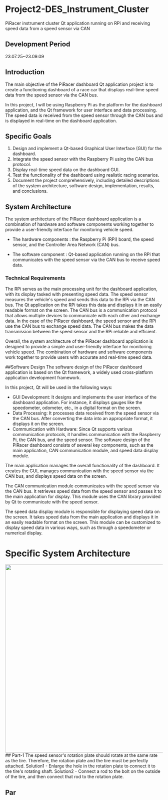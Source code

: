 # Project2-DES_Instrument_Cluster
PiRacer instrument cluster Qt application running on RPi and receiving speed data from a speed sensor via CAN


## Development Period
23.07.25~23.09.09


## Introduction
The main objective of the PiRacer dashboard Qt application project is to create a functioning dashboard of a race car that displays real-time speed data from the speed sensor via the CAN bus.

In this project, I will be using Raspberry Pi as the platform for the dashboard application, and the Qt framework for user interface and data processing. The speed data is received from the speed sensor through the CAN bus and is displayed in real-time on the dashboard application.


## Specific Goals
1. Design and implement a Qt-based Graphical User Interface (GUI) for the dashboard.
2. Integrate the speed sensor with the Raspberry Pi using the CAN bus protocol.
3. Display real-time speed data on the dashboard GUI.
4. Test the functionality of the dashboard using realistic racing scenarios.
5. Document the project comprehensively, including detailed descriptions of the system architecture, software design, implementation, results, and conclusions.


## System Architecture
The system architecture of the PiRacer dashboard application is a combination of hardware and software components working together to provide a user-friendly interface for monitoring vehicle speed.

- The hardware components : the Raspberry Pi (RPi) board, the speed sensor, and the Controller Area Network (CAN) bus.

- The software component : Qt-based application running on the RPi that communicates with the speed sensor via the CAN bus to receive speed data.

### Technical Requirements
The RPi serves as the main processing unit for the dashboard application, with its display tasked with presenting speed data. 
The speed sensor measures the vehicle's speed and sends this data to the RPi via the CAN bus. 
The Qt application on the RPi takes this data and displays it in an easily readable format on the screen.
The CAN bus is a communication protocol that allows multiple devices to communicate with each other and exchange data. In the case of the PiRacer dashboard, the speed sensor and the RPi use the CAN bus to exchange speed data. The CAN bus makes the data transmission between the speed sensor and the RPi reliable and efficient.

Overall, the system architecture of the PiRacer dashboard application is designed to provide a simple and user-friendly interface for monitoring vehicle speed. The combination of hardware and software components work together to provide users with accurate and real-time speed data.


##Software Design
The software design of the PiRacer dashboard application is based on the Qt framework, a widely used cross-platform application development framework.

In this project, Qt will be used in the following ways:

- GUI Development: It designs and implements the user interface of the dashboard application. For instance, it displays gauges like the speedometer, odometer, etc., in a digital format on the screen.
- Data Processing: It processes data received from the speed sensor via the CAN bus. After converting the data into an appropriate format, it displays it on the screen.
- Communication with Hardware: Since Qt supports various communication protocols, it handles communication with the Raspberry Pi, the CAN bus, and the speed sensor.
The software design of the PiRacer dashboard consists of several key components, such as the main application, CAN communication module, and speed data display module.

The main application manages the overall functionality of the dashboard. It creates the GUI, manages communication with the speed sensor via the CAN bus, and displays speed data on the screen.

The CAN communication module communicates with the speed sensor via the CAN bus. It retrieves speed data from the speed sensor and passes it to the main application for display. This module uses the CAN library provided by Qt to communicate with the speed sensor.

The speed data display module is responsible for displaying speed data on the screen. It takes speed data from the main application and displays it in an easily readable format on the screen. This module can be customized to display speed data in various ways, such as through a speedometer or numerical display.


# Specific System Architecture

<img src="https://github.com/K0Dahyun/Project-2/assets/119277948/362cce4e-5380-4ab8-a6a0-3b87dde8499f" width="600" height="600"/>
## Part-1
The speed sensor's rotation plate should rotate at the same rate as the tire. Therefore, the rotation plate and the tire must be perfectly attached.
  Solution1 - Enlarge the hole in the rotation plate to connect it to the tire's rotating shaft. 
  Solution2 - Connect a rod to the bolt on the outside of the tire, and then connect that rod to the rotation plate.

## Par
